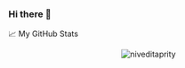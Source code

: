 ### Hi there 👋

<!--
**kumarpuneet75/kumarpuneet75** is a ✨ _special_ ✨ repository because its `README.md` (this file) appears on your GitHub profile.

Here are some ideas to get you started:

- 🔭 I’m currently working on ...
- 🌱 I’m currently learning ...
- 👯 I’m looking to collaborate on ...
- 🤔 I’m looking for help with ...
- 💬 Ask me about ...
- 📫 How to reach me: ...
- 😄 Pronouns: ...
- ⚡ Fun fact: ...
-->

<summary>📈 My GitHub Stats</summary>
<p align="center"> <img src="https://github-readme-stats.vercel.app/api?username=kumarpuneet75&show_icons=true&theme=gotham" alt="niveditaprity" />
